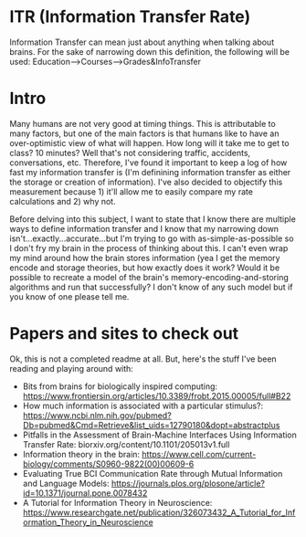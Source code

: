 # ITR (Information Transfer Rate)
Information Transfer can mean just about anything when talking about brains. For the sake of narrowing down this definition, the following will be used: Education-->Courses-->Grades&amp;InfoTransfer

# Intro
Many humans are not very good at timing things. This is attributable to many factors, but one of the main factors is that humans like to have an over-optimistic view of what will happen. How long will it take me to get to class? 10 minutes? Well that's not considering traffic, accidents, conversations, etc. Therefore, I've found it important to keep a log of how fast my information transfer is (I'm definining information transfer as either the storage or creation of information). I've also decided to objectify this measurement because 1) it'll allow me to easily compare my rate calculations and 2) why not.     

Before delving into this subject, I want to state that I know there are multiple ways to define information transfer and I know that my narrowing down isn't...exactly...accurate...but I'm trying to go with as-simple-as-possible so I don't fry my brain in the process of thinking about this. I can't even wrap my mind around how the brain stores information (yea I get the memory encode and storage theories, but how exactly does it work? Would it be possible to recreate a model of the brain's memory-encoding-and-storing algorithms and run that successfully? I don't know of any such model but if you know of one please tell me.

# Papers and sites to check out
Ok, this is not a completed readme at all. But, here's the stuff I've been reading and playing around with:     

- Bits from brains for biologically inspired computing: https://www.frontiersin.org/articles/10.3389/frobt.2015.00005/full#B22      
- How much information is associated with a particular stimulus?: https://www.ncbi.nlm.nih.gov/pubmed?Db=pubmed&Cmd=Retrieve&list_uids=12790180&dopt=abstractplus      
- Pitfalls in the Assessment of Brain-Machine Interfaces Using Information Transfer Rate: biorxiv.org/content/10.1101/205013v1.full      
- Information theory in the brain: https://www.cell.com/current-biology/comments/S0960-9822(00)00609-6     
- Evaluating True BCI Communication Rate through Mutual Information and Language Models: https://journals.plos.org/plosone/article?id=10.1371/journal.pone.0078432     
- A Tutorial for Information Theory in Neuroscience: https://www.researchgate.net/publication/326073432_A_Tutorial_for_Information_Theory_in_Neuroscience    
